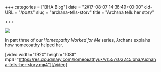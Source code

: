 +++
categories = ["BHA Blog"]
date = "2017-08-07 14:36:49+00:00"
old-URL = "/posts"
slug = "archana-tells-story"
title = "Archana tells her story"

+++

![](https://res.cloudinary.com/homeopathyuk/v1557403245/bha/Part-3-Archana-tells-her-story-1024x576.jpg)

In part three of our _Homeopathy Worked for Me_ series, Archana explains how homeopathy helped her.

[video width="1920" height="1080" mp4="https://res.cloudinary.com/homeopathyuk/v1557403245/bha/Archana-tells-her-story.mp4"][/video]
